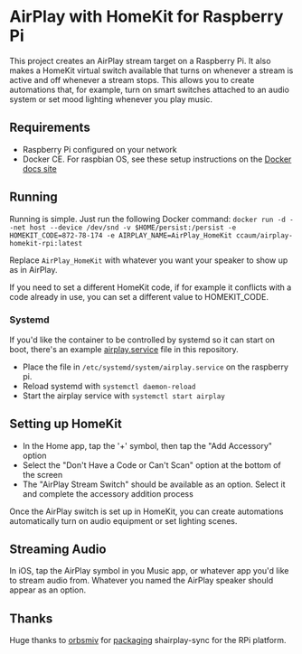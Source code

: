 # AirPlay with HomeKit for Raspberry Pi

This project creates an AirPlay stream target on a Raspberry Pi. It also makes
a HomeKit virtual switch available that turns on whenever a stream is active
and off whenever a stream stops. This allows you to create automations
that, for example, turn on smart switches attached to an audio system or set
mood lighting whenever you play music.

## Requirements

* Raspberry Pi configured on your network
* Docker CE. For raspbian OS, see these setup instructions on the [Docker docs site](https://docs.docker.com/install/linux/docker-ce/debian/#upgrade-docker-ce-1)

## Running

Running is simple. Just run the following Docker command:
`docker run -d --net host --device /dev/snd -v $HOME/persist:/persist -e HOMEKIT_CODE=872-78-174 -e AIRPLAY_NAME=AirPlay_HomeKit ccaum/airplay-homekit-rpi:latest`

Replace `AirPlay_HomeKit` with whatever you want your speaker to
show up as in AirPlay.

If you need to set a different HomeKit code, if for example it conflicts with a
code already in use, you can set a different value to HOMEKIT_CODE.

### Systemd

If you'd like the container to be controlled by systemd so it can start on
boot, there's an example [airplay.service](airplay.service) file in this
repository. 

* Place the file in `/etc/systemd/system/airplay.service` on the raspberry pi.
* Reload systemd with `systemctl daemon-reload`
* Start the airplay service with `systemctl start airplay`

## Setting up HomeKit

* In the Home app, tap the '+' symbol, then tap the "Add Accessory" option
* Select the "Don't Have a Code or Can't Scan" option at the bottom of the screen
* The "AirPlay Stream Switch" should be available as an option. Select it and complete the accessory addition process

Once the AirPlay switch is set up in HomeKit, you can create automations
automatically turn on audio equipment or set lighting scenes.

## Streaming Audio

In iOS, tap the AirPlay symbol in you Music app, or whatever app you'd like to
stream audio from. Whatever you named the AirPlay speaker should appear as 
an option.

## Thanks

Huge thanks to [orbsmiv](https://github.com/orbsmiv) for [packaging](https://github.com/orbsmiv/docker-shairport-sync-rpi) shairplay-sync for the RPi platform.
